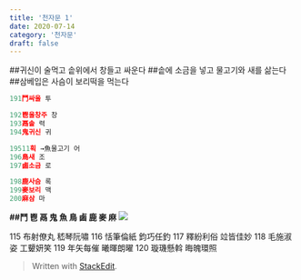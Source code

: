 ```yaml
---
title: '천자문 1'
date: 2020-07-14
category: '천자문'
draft: false
---
```


##귀신이 술먹고 솥위에서 창들고 싸운다
##솥에 소금을 넣고  물고기와 새를 삶는다
##삼베입은 사슴이 보리떡을 먹는다

```js
191鬥싸울 투

192鬯울창주 창
193鬲솥 력
194鬼귀신 귀

19511획 →魚물고기 어
196鳥새 조
197鹵소금 로

198鹿사슴 록
199麥보리 맥
200麻삼 마
```

**##鬥 鬯 鬲 鬼 魚 鳥 鹵 鹿 麥 麻**
![](https://i.ibb.co/KbNK1vc/Screen-Shot-2020-07-14-at-11-57-27-AM.png)

      
      
     
115 布射僚丸 嵇琴阮嘯 116 恬筆倫紙 鈞巧任釣 
117 釋紛利俗 竝皆佳妙 118 毛施淑姿 工顰妍笑 
119 年矢每催 曦暉朗曜 120 璇璣懸斡 晦魄環照
> Written with [StackEdit](https://stackedit.io/).
<!--stackedit_data:
eyJoaXN0b3J5IjpbLTE0MDQ1NjQ1ODIsLTE2NTI3OTQ5MSwtNz
IyNzE4Niw3OTQ5NTk5NzIsMTM1MTM5NDY2NCwtOTgwNDk1OTE0
LDE1MjkwMzA4NTYsLTkxMDE5OTM2MiwxMDUwMzM0NzgyLDE4OT
IyODY1NTJdfQ==
-->